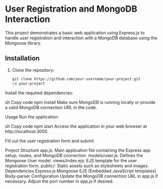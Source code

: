 # User Registration and MongoDB Interaction

This project demonstrates a basic web application using Express.js to handle user registration and interaction with a MongoDB database using the Mongoose library.

## Installation

1. Clone the repository:

   ```sh
   git clone https://github.com/your-username/your-project.git
   cd your-project
Install the required dependencies:

sh
Copy code
npm install
Make sure MongoDB is running locally or provide a valid MongoDB connection URL in the code.

Usage
Run the application:

sh
Copy code
npm start
Access the application in your web browser at http://localhost:3000.

Fill out the user registration form and submit.

Project Structure
app.js: Main application file containing the Express app setup, routes, and MongoDB connection.
models/user.js: Defines the Mongoose User model.
views/index.ejs: EJS template for the user registration form.
public/: Static assets such as stylesheets and images.
Dependencies
Express.js
Mongoose
EJS (Embedded JavaScript templates)
Body-parser
Configuration
Update the MongoDB connection URL in app.js if necessary.
Adjust the port number in app.js if desired.
